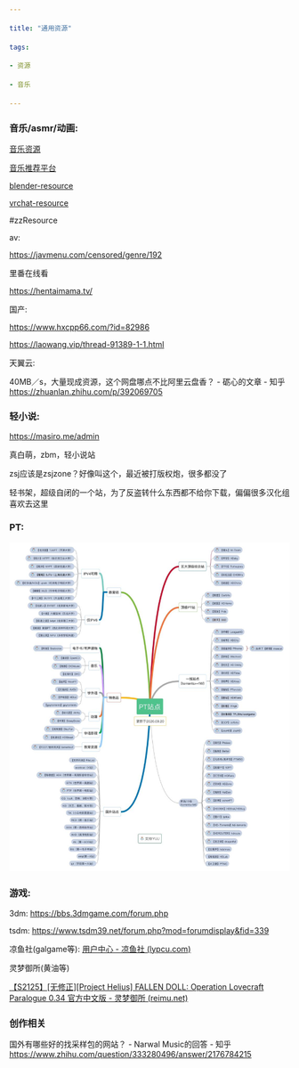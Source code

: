 ```yaml
---

title: "通用资源"

tags:

- 资源

- 音乐

---
```




### 音乐/asmr/动画:



[音乐资源](music/音乐资源.md)

[音乐推荐平台](music/音乐推荐平台.md)

[blender-resource](blender/blender-resource.md)

[vrchat-resource](vrc/vrchat-resource.md)



#zzResource





av:

https://javmenu.com/censored/genre/192



里番在线看

https://hentaimama.tv/ 





国产:

https://www.hxcpp66.com/?id=82986

https://laowang.vip/thread-91389-1-1.html



天翼云:

40MB／s，大量现成资源，这个网盘哪点不比阿里云盘香？ - 砺心的文章 - 知乎 https://zhuanlan.zhihu.com/p/392069705





### 轻小说:



https://masiro.me/admin

真白萌，zbm，轻小说站



zsj应该是zsjzone？好像叫这个，最近被打版权炮，很多都没了



轻书架，超级自闭的一个站，为了反盗转什么东西都不给你下载，偏偏很多汉化组喜欢去这里





### PT:

![image20220306233704.png](assets/image20220306233704.png)





### 游戏:

3dm: https://bbs.3dmgame.com/forum.php

tsdm: https://www.tsdm39.net/forum.php?mod=forumdisplay&fid=339

凉鱼社(galgame等): [用户中心 - 凉鱼社 (lypcu.com)](https://lypcu.com/Ucenter)



灵梦御所(黄油等)

[【S2125】[无修正][Project Helius] FALLEN DOLL: Operation Lovecraft Paralogue 0.34 官方中文版 - 灵梦御所 (reimu.net)](https://blog.reimu.net/archives/54310)





### 创作相关

国外有哪些好的找采样包的网站？ - Narwal Music的回答 - 知乎 https://www.zhihu.com/question/333280496/answer/2176784215

